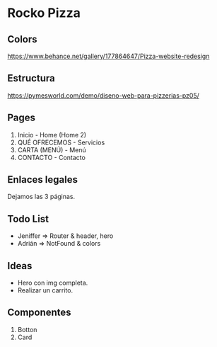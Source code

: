 # Rocko Pizza

## Colors
https://www.behance.net/gallery/177864647/Pizza-website-redesign

## Estructura
https://pymesworld.com/demo/diseno-web-para-pizzerias-pz05/

## Pages
1. Inicio - Home (Home 2)
2. QUÉ OFRECEMOS - Servicios
3. CARTA (MENÚ) - Menú
4. CONTACTO - Contacto

## Enlaces legales 
Dejamos las 3 páginas.

## Todo List
- Jeniffer => Router & header, hero
- Adrián => NotFound & colors

## Ideas
- Hero con img completa.
- Realizar un carrito.

## Componentes
1. Botton
2. Card